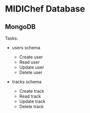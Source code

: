 # MIDIChef Database
## MongoDB


Tasks:
* users schema
    - Create user
    - Read user
    - Update user
    - Delete user

* tracks schema
    - Create track
    - Read track
    - Update track
    - Delete track